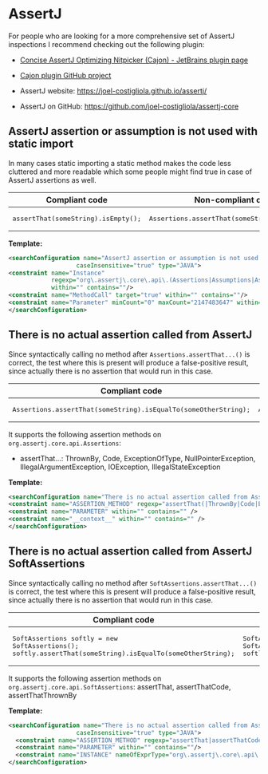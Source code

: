 # AssertJ

For people who are looking for a more comprehensive set of AssertJ inspections I recommend checking out the following plugin:
- [Concise AssertJ Optimizing Nitpicker ​(Cajon) - JetBrains plugin page](https://plugins.jetbrains.com/plugin/12195-concise-assertj-optimizing-nitpicker-cajon-)
- [Cajon plugin GitHub project](https://github.com/chrisly42/cajon-plugin)

- AssertJ website: https://joel-costigliola.github.io/assertj/
- AssertJ on GitHub: https://github.com/joel-costigliola/assertj-core

## AssertJ assertion or assumption is not used with static import

In many cases static importing a static method makes the code less cluttered and more readable which some people might
find true in case of AssertJ assertions as well.

| Compliant code | Non-compliant code |
|---|---|
| <pre>assertThat(someString).isEmpty();</pre> | <pre>Assertions.assertThat(someString).isEmpty();</pre> |

**Template:**

```xml
<searchConfiguration name="AssertJ assertion or assumption is not used with static import." text="$Instance$.$MethodCall$($Parameter$)" recursive="false"
                   caseInsensitive="true" type="JAVA">
<constraint name="Instance"
            regexp="org\.assertj\.core\.api\.(Assertions|Assumptions|AssertionsForClassTypes|AssertionsForInterfaceTypes|BDDAssertions|Java6Assertions|Java6BDDAssertions"
            within="" contains=""/>
<constraint name="MethodCall" target="true" within="" contains=""/>
<constraint name="Parameter" minCount="0" maxCount="2147483647" within="" contains=""/>
</searchConfiguration>
```

## There is no actual assertion called from AssertJ

Since syntactically calling no method after `Assertions.assertThat...()` is correct, the test where this is present will produce a false-positive result, since actually there is
no assertion that would run in this case.

| Compliant code | Non-compliant code |
|---|---|
| <pre>Assertions.assertThat(someString).isEqualTo(someOtherString);</pre> | <pre>Assertions.assertThat(someString);</pre> |

It supports the following assertion methods on `org.assertj.core.api.Assertions`:
- assertThat...: ThrownBy, Code, ExceptionOfType, NullPointerException, IllegalArgumentException, IOException, IllegalStateException

**Template:**

```xml
<searchConfiguration name="There is no actual assertion called from AssertJ." text="org.assertj.core.api.Assertions.$ASSERTION_METHOD$($PARAMETER$);" recursive="true" caseInsensitive="true" type="JAVA">
<constraint name="ASSERTION_METHOD" regexp="assertThat(|ThrownBy|Code|ExceptionOfType|NullPointerException|IllegalArgumentException|IOException|IllegalStateException)" within="" contains="" />
<constraint name="PARAMETER" within="" contains="" />
<constraint name="__context__" within="" contains="" />
</searchConfiguration>
```

## There is no actual assertion called from AssertJ SoftAssertions

Since syntactically calling no method after `SoftAssertions.assertThat...()` is correct, the test where this is present will produce a false-positive result, since actually there is
no assertion that would run in this case.

| Compliant code | Non-compliant code |
|---|---|
| <pre>SoftAssertions softly = new SoftAssertions();<br>softly.assertThat(someString).isEqualTo(someOtherString);</pre> | <pre>SoftAssertions softly = new SoftAssertions();<br>softly.assertThat(someString);</pre> |

It supports the following assertion methods on `org.assertj.core.api.SoftAssertions`: assertThat, assertThatCode, assertThatThrownBy

**Template:**

```xml
<searchConfiguration name="There is no actual assertion called from AssertJ SoftAssertions." text="$INSTANCE$.$ASSERTION_METHOD$($PARAMETER$);" recursive="false"
                   caseInsensitive="true" type="JAVA">
  <constraint name="ASSERTION_METHOD" regexp="assertThat|assertThatCode|assertThatThrownBy" within="" contains=""/>
  <constraint name="PARAMETER" within="" contains=""/>
  <constraint name="INSTANCE" nameOfExprType="org\.assertj\.core\.api\.SoftAssertions" within="" contains=""/>
</searchConfiguration>
```
